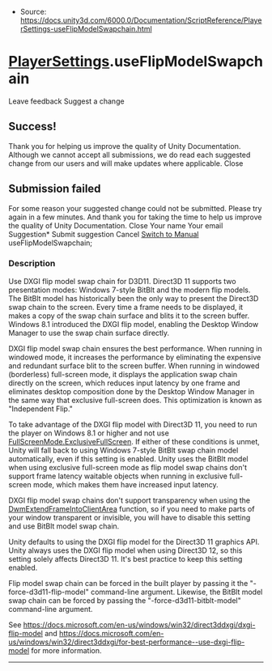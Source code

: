 * Source: https://docs.unity3d.com/6000.0/Documentation/ScriptReference/PlayerSettings-useFlipModelSwapchain.html

#  [PlayerSettings](https://docs.unity3d.com/6000.0/Documentation/ScriptReference/PlayerSettings.html).useFlipModelSwapchain
Leave feedback
Suggest a change
## Success!
Thank you for helping us improve the quality of Unity Documentation. Although we cannot accept all submissions, we do read each suggested change from our users and will make updates where applicable.
Close
## Submission failed
For some reason your suggested change could not be submitted. Please <a>try again</a> in a few minutes. And thank you for taking the time to help us improve the quality of Unity Documentation.
Close
Your name Your email Suggestion* Submit suggestion
Cancel
[Switch to Manual](https://docs.unity3d.com/6000.0/Documentation/Manual/class-PlayerSettings.html "Go to PlayerSettings Component in the Manual")
useFlipModelSwapchain; 
### Description
Use DXGI flip model swap chain for D3D11.
Direct3D 11 supports two presentation modes: Windows 7-style BitBlt and the modern flip models. The BitBlt model has historically been the only way to present the Direct3D swap chain to the screen. Every time a frame needs to be displayed, it makes a copy of the swap chain surface and blits it to the screen buffer. Windows 8.1 introduced the DXGI flip model, enabling the Desktop Window Manager to use the swap chain surface directly.  
  
DXGI flip model swap chain ensures the best performance. When running in windowed mode, it increases the performance by eliminating the expensive and redundant surface blit to the screen buffer. When running in windowed (borderless) full-screen mode, it displays the application swap chain directly on the screen, which reduces input latency by one frame and eliminates desktop composition done by the Desktop Window Manager in the same way that exclusive full-screen does. This optimization is known as "Independent Flip."  
  
To take advantage of the DXGI flip model with Direct3D 11, you need to run the player on Windows 8.1 or higher and not use [FullScreenMode.ExclusiveFullScreen](https://docs.unity3d.com/6000.0/Documentation/ScriptReference/FullScreenMode.ExclusiveFullScreen.html). If either of these conditions is unmet, Unity will fall back to using Windows 7-style BitBlt swap chain model automatically, even if this setting is enabled. Unity uses the BitBlt model when using exclusive full-screen mode as flip model swap chains don't support frame latency waitable objects when running in exclusive full-screen mode, which makes them have increased input latency.  
  
DXGI flip model swap chains don't support transparency when using the [DwmExtendFrameIntoClientArea](https://docs.microsoft.com/en-us/windows/win32/api/dwmapi/nf-dwmapi-dwmextendframeintoclientarea) function, so if you need to make parts of your window transparent or invisible, you will have to disable this setting and use BitBlt model swap chain.  
  
Unity defaults to using the DXGI flip model for the Direct3D 11 graphics API. Unity always uses the DXGI flip model when using Direct3D 12, so this setting solely affects Direct3D 11. It's best practice to keep this setting enabled.  
  
Flip model swap chain can be forced in the built player by passing it the "-force-d3d11-flip-model" command-line argument. Likewise, the BitBlt model swap chain can be forced by passing the "-force-d3d11-bitblt-model" command-line argument.  
  
See <https://docs.microsoft.com/en-us/windows/win32/direct3ddxgi/dxgi-flip-model> and <https://docs.microsoft.com/en-us/windows/win32/direct3ddxgi/for-best-performance--use-dxgi-flip-model> for more information.
* * *
